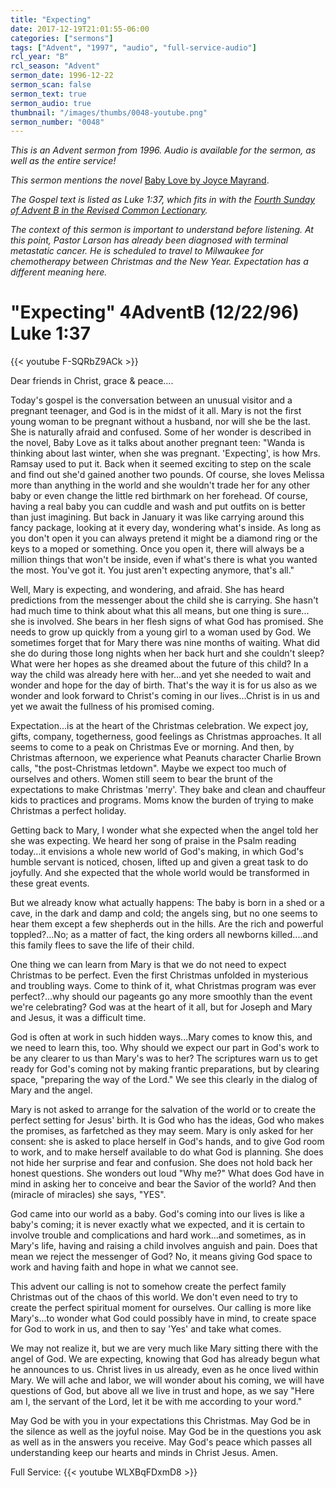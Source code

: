 ```yaml
---
title: "Expecting"
date: 2017-12-19T21:01:55-06:00
categories: ["sermons"]
tags: ["Advent", "1997", "audio", "full-service-audio"]
rcl_year: "B"
rcl_season: "Advent"
sermon_date: 1996-12-22
sermon_scan: false
sermon_text: true
sermon_audio: true
thumbnail: "/images/thumbs/0048-youtube.png"
sermon_number: "0048"
---
```

_This is an Advent sermon from 1996. Audio is available for the sermon, as well as the entire service!_

<!--more-->

_This sermon mentions the novel_ [Baby Love by Joyce Mayrand](https://www.goodreads.com/book/show/1026629.Baby_Love).

_The Gospel text is listed as Luke 1:37, which fits in with the [Fourth Sunday of Advent B in the Revised Common Lectionary](https://lectionary.library.vanderbilt.edu/texts/?y=382&z=a&d=4)._

_The context of this sermon is important to understand before listening.  At this point, Pastor Larson has already been diagnosed with terminal metastatic cancer.  He is scheduled to travel to Milwaukee for chemotherapy between Christmas and the New Year. Expectation has a different meaning here._

# **"Expecting" 4AdventB (12/22/96) Luke 1:37**

{{< youtube F-SQRbZ9ACk >}}

Dear friends in Christ, grace & peace....

Today's gospel is the conversation between an unusual visitor and a pregnant teenager, and God is in the midst of it all. Mary is not the first young woman to be pregnant without a husband, nor will she be the last. She is naturally afraid and confused. Some of her wonder is described in the novel, Baby Love as it talks about another pregnant teen: "Wanda is thinking about last winter, when she was pregnant. 'Expecting', is how Mrs. Ramsay used to put it. Back when it seemed exciting to step on the scale and find out she'd gained another two pounds. Of course, she loves Melissa more than anything in the world and she wouldn't trade her for any other baby or even change the little red birthmark on her forehead. Of course, having a real baby you can cuddle and wash and put outfits on is better than just imagining. But back in January it was like carrying around this fancy package, looking at it every day, wondering what's inside. As long as you don't open it you can always pretend it might be a diamond ring or the keys to a moped or something. Once you open it, there will always be a million things that won't be inside, even if what's there is what you wanted the most. You've got it. You just aren't expecting anymore, that's all."

Well, Mary is expecting, and wondering, and afraid. She has heard predictions from the messenger about the child she is carrying. She hasn't had much time to think about what this all means, but one thing is sure... she is involved. She bears in her flesh signs of what God has promised. She needs to grow up quickly from a young girl to a woman used by God. We sometimes forget that for Mary there was nine months of waiting. What did she do during those long nights when her back hurt and she couldn't sleep? What were her hopes as she dreamed about the future of this child? In a way the child was already here with her...and yet she needed to wait and wonder and hope for the day of birth. That's the way it is for us also as we wonder and look forward to Christ's coming in our lives...Christ is in us and yet we await the fullness of his promised coming.

Expectation...is at the heart of the Christmas celebration. We expect joy, gifts, company, togetherness, good feelings as Christmas approaches. It all seems to come to a peak on Christmas Eve or morning. And then, by Christmas afternoon, we experience what Peanuts character Charlie Brown calls, "the post-Christmas letdown". Maybe we expect too much of ourselves and others. Women still seem to bear the brunt of the expectations to make Christmas 'merry'. They bake and clean and chauffeur kids to practices and programs. Moms know the burden of trying to make Christmas a perfect holiday.

Getting back to Mary, I wonder what she expected when the angel told her she was expecting. We heard her song of praise in the Psalm reading today...it envisions a whole new world of God's making, in which God's humble servant is noticed, chosen, lifted up and given a great task to do joyfully. And she expected that the whole world would be transformed in these great events.

But we already know what actually happens: The baby is born in a shed or a cave, in the dark and damp and cold; the angels sing, but no one seems to hear them except a few shepherds out in the hills. Are the rich and powerful toppled?...No; as a matter of fact, the king orders all newborns killed....and this family flees to save the life of their child.

One thing we can learn from Mary is that we do not need to expect Christmas to be perfect. Even the first Christmas unfolded in mysterious and troubling ways. Come to think of it, what Christmas program was ever perfect?...why should our pageants go any more smoothly than the event we're celebrating? God was at the heart of it all, but for Joseph and Mary and Jesus, it was a difficult time.

God is often at work in such hidden ways...Mary comes to know this, and we need to learn this, too. Why should we expect our part in God's work to be any clearer to us than Mary's was to her? The scriptures warn us to get ready for God's coming not by making frantic preparations, but by clearing space, "preparing the way of the Lord." We see this clearly in the dialog of Mary and the angel.

Mary is not asked to arrange for the salvation of the world or to create the perfect setting for Jesus' birth. It is God who has the ideas, God who makes the promises, as farfetched as they may seem. Mary is only asked for her consent: she is asked to place herself in God's hands, and to give God room to work, and to make herself available to do what God is planning. She does not hide her surprise and fear and confusion. She does not hold back her honest questions. She wonders out loud "Why me?" What does God have in mind in asking her to conceive and bear the Savior of the world? And then (miracle of miracles) she says, "YES".

God came into our world as a baby. God's coming into our lives is like a baby's coming; it is never exactly what we expected, and it is certain to involve trouble and complications and hard work...and sometimes, as in Mary's life, having and raising a child involves anguish and pain. Does that mean we reject the messenger of God? No, it means giving God space to work and having faith and hope in what we cannot see.

This advent our calling is not to somehow create the perfect family Christmas out of the chaos of this world. We don't even need to try to create the perfect spiritual moment for ourselves. Our calling is more like Mary's...to wonder what God could possibly have in mind, to create space for God to work in us, and then to say 'Yes' and take what comes.

We may not realize it, but we are very much like Mary sitting there with the angel of God. We are expecting, knowing that God has already begun what he announces to us. Christ lives in us already, even as he once lived within Mary. We will ache and labor, we will wonder about his coming, we will have questions of God, but above all we live in trust and hope, as we say "Here am I, the servant of the Lord, let it be with me according to your word."

May God be with you in your expectations this Christmas. May God be in the silence as well as the joyful noise. May God be in the questions you ask as well as in the answers you receive. May God's peace which passes all understanding keep our hearts and minds in Christ Jesus. Amen.



Full Service:
{{< youtube WLXBqFDxmD8 >}}